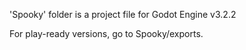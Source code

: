 'Spooky' folder is a project file for Godot Engine v3.2.2

For play-ready versions, go to Spooky/exports.
